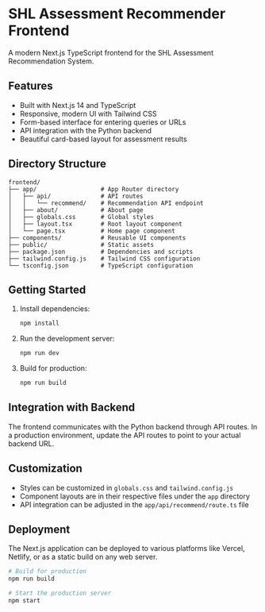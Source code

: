 # SHL Assessment Recommender Frontend

A modern Next.js TypeScript frontend for the SHL Assessment Recommendation System.

## Features

- Built with Next.js 14 and TypeScript
- Responsive, modern UI with Tailwind CSS
- Form-based interface for entering queries or URLs
- API integration with the Python backend
- Beautiful card-based layout for assessment results

## Directory Structure

```
frontend/
├── app/                  # App Router directory
│   ├── api/              # API routes
│   │   └── recommend/    # Recommendation API endpoint
│   ├── about/            # About page
│   ├── globals.css       # Global styles
│   ├── layout.tsx        # Root layout component
│   └── page.tsx          # Home page component
├── components/           # Reusable UI components
├── public/               # Static assets
├── package.json          # Dependencies and scripts
├── tailwind.config.js    # Tailwind CSS configuration
└── tsconfig.json         # TypeScript configuration
```

## Getting Started

1. Install dependencies:
   ```bash
   npm install
   ```

2. Run the development server:
   ```bash
   npm run dev
   ```

3. Build for production:
   ```bash
   npm run build
   ```

## Integration with Backend

The frontend communicates with the Python backend through API routes. In a production environment, update the API routes to point to your actual backend URL.

## Customization

- Styles can be customized in `globals.css` and `tailwind.config.js`
- Component layouts are in their respective files under the `app` directory
- API integration can be adjusted in the `app/api/recommend/route.ts` file

## Deployment

The Next.js application can be deployed to various platforms like Vercel, Netlify, or as a static build on any web server.

```bash
# Build for production
npm run build

# Start the production server
npm start
``` 